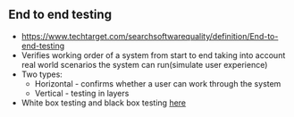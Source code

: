 ## End to end testing

- https://www.techtarget.com/searchsoftwarequality/definition/End-to-end-testing
- Verifies working order of a system from start to end taking into account real world scenarios the system can run(simulate user experience)
- Two types:
    - Horizontal - confirms whether a user can work through the system
    - Vertical - testing in layers
- White box testing and black box testing [here]( https://youtu.be/ucmIS3z7mqc?si=ybvtlr_0yVqDZQ4K)